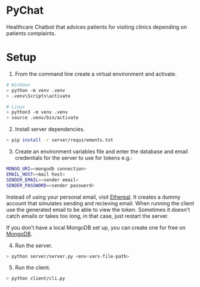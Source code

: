 # PyChat

Healthcare Chatbot that advices patients for visiting clinics depending on patients complaints.
# Setup

1. From the command line create a virtual environment and activate.
```sh
# Windows
> python -m venv .venv
> .venv\Scripts\activate

# Linux
> python3 -m venv .venv
> source .venv/bin/activate
```

2. Install server dependencies.
```sh
> pip install -r server/requirements.txt
```

3. Create an environment variables file and enter the database and email credentials for the server to use for tokens e.g.:
```sh
MONGO_URI=<mongodb connection>
EMAIL_HOST=<mail host>
SENDER_EMAIL=<sender email>
SENDER_PASSWORD=<sender password>
```
Instead of using your personal email, visit [Ethereal](https://ethereal.email/). It creates a dummy account that simulates sending and recieving email. When running the client use the generated email to be able to view the token. Sometimes it doesn't catch emails or takes too long, in that case, just restart the server.

If you don't have a local MongoDB set up, you can create one for free on [MongoDB](https://www.mongodb.com/).

4. Run the server.
```sh
> python server/server.py <env-vars-file-path>
```

5. Run the client.
```sh
> python client/cli.py
```
